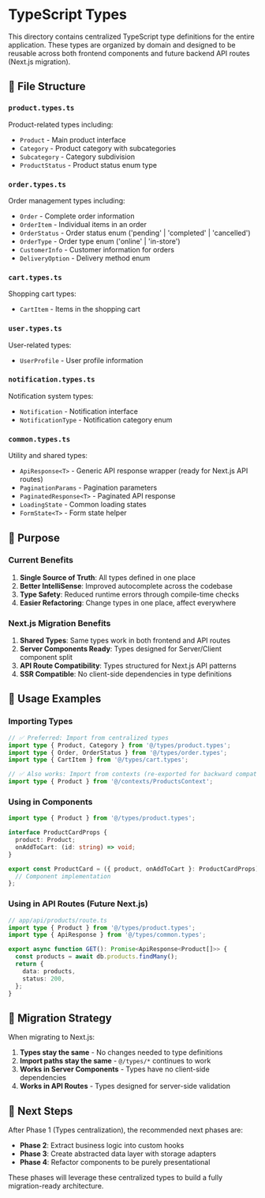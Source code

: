 # TypeScript Types

This directory contains centralized TypeScript type definitions for the entire application. These types are organized by domain and designed to be reusable across both frontend components and future backend API routes (Next.js migration).

## 📁 File Structure

### `product.types.ts`
Product-related types including:
- `Product` - Main product interface
- `Category` - Product category with subcategories
- `Subcategory` - Category subdivision
- `ProductStatus` - Product status enum type

### `order.types.ts`
Order management types including:
- `Order` - Complete order information
- `OrderItem` - Individual items in an order
- `OrderStatus` - Order status enum ('pending' | 'completed' | 'cancelled')
- `OrderType` - Order type enum ('online' | 'in-store')
- `CustomerInfo` - Customer information for orders
- `DeliveryOption` - Delivery method enum

### `cart.types.ts`
Shopping cart types:
- `CartItem` - Items in the shopping cart

### `user.types.ts`
User-related types:
- `UserProfile` - User profile information

### `notification.types.ts`
Notification system types:
- `Notification` - Notification interface
- `NotificationType` - Notification category enum

### `common.types.ts`
Utility and shared types:
- `ApiResponse<T>` - Generic API response wrapper (ready for Next.js API routes)
- `PaginationParams` - Pagination parameters
- `PaginatedResponse<T>` - Paginated API response
- `LoadingState` - Common loading states
- `FormState<T>` - Form state helper

## 🎯 Purpose

### Current Benefits
1. **Single Source of Truth**: All types defined in one place
2. **Better IntelliSense**: Improved autocomplete across the codebase
3. **Type Safety**: Reduced runtime errors through compile-time checks
4. **Easier Refactoring**: Change types in one place, affect everywhere

### Next.js Migration Benefits
1. **Shared Types**: Same types work in both frontend and API routes
2. **Server Components Ready**: Types designed for Server/Client component split
3. **API Route Compatibility**: Types structured for Next.js API patterns
4. **SSR Compatible**: No client-side dependencies in type definitions

## 📝 Usage Examples

### Importing Types

```typescript
// ✅ Preferred: Import from centralized types
import type { Product, Category } from '@/types/product.types';
import type { Order, OrderStatus } from '@/types/order.types';
import type { CartItem } from '@/types/cart.types';

// ✅ Also works: Import from contexts (re-exported for backward compatibility)
import type { Product } from '@/contexts/ProductsContext';
```

### Using in Components

```typescript
import type { Product } from '@/types/product.types';

interface ProductCardProps {
  product: Product;
  onAddToCart: (id: string) => void;
}

export const ProductCard = ({ product, onAddToCart }: ProductCardProps) => {
  // Component implementation
};
```

### Using in API Routes (Future Next.js)

```typescript
// app/api/products/route.ts
import type { Product } from '@/types/product.types';
import type { ApiResponse } from '@/types/common.types';

export async function GET(): Promise<ApiResponse<Product[]>> {
  const products = await db.products.findMany();
  return {
    data: products,
    status: 200,
  };
}
```

## 🔄 Migration Strategy

When migrating to Next.js:

1. **Types stay the same** - No changes needed to type definitions
2. **Import paths stay the same** - `@/types/*` continues to work
3. **Works in Server Components** - Types have no client-side dependencies
4. **Works in API Routes** - Types designed for server-side validation

## 🚀 Next Steps

After Phase 1 (Types centralization), the recommended next phases are:

- **Phase 2**: Extract business logic into custom hooks
- **Phase 3**: Create abstracted data layer with storage adapters
- **Phase 4**: Refactor components to be purely presentational

These phases will leverage these centralized types to build a fully migration-ready architecture.
